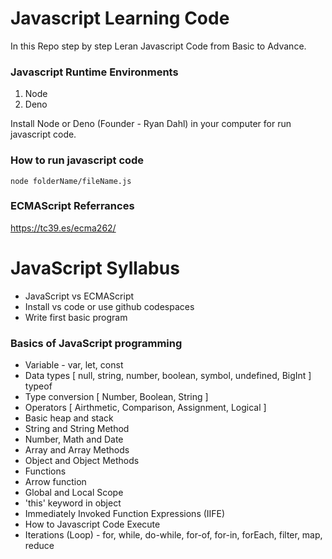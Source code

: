 # Javascript Learning Code
In this Repo step by step Leran Javascript Code from Basic to Advance.     

### Javascript Runtime Environments
1. Node 
2. Deno

Install Node or Deno (Founder - Ryan Dahl) in your computer for run javascript code.

### How to run javascript code
    node folderName/fileName.js

### ECMAScript Referrances
https://tc39.es/ecma262/

# JavaScript Syllabus
- JavaScript vs ECMAScript
- Install vs code or use github codespaces
- Write first basic program 

### Basics of JavaScript programming
- Variable - var, let,  const
- Data types [ null, string, number, boolean, symbol, undefined, BigInt ]  typeof
- Type conversion [ Number, Boolean, String ]
- Operators [ Airthmetic, Comparison, Assignment, Logical ]
- Basic heap and stack
- String and String Method
- Number, Math and Date 
- Array and Array Methods
- Object and Object Methods
- Functions
- Arrow function
- Global and Local Scope
- 'this' keyword in object
- Immediately Invoked Function Expressions (IIFE)
- How to Javascript Code Execute
- Iterations (Loop) - for, while, do-while, for-of, for-in, forEach, filter, map, reduce